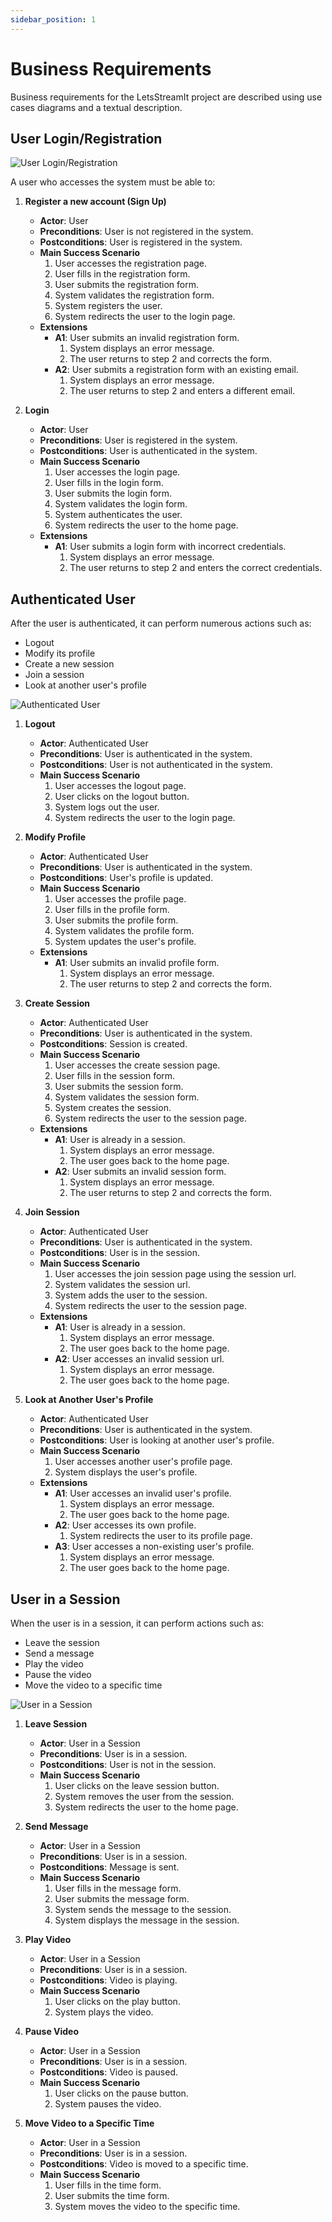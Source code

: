 ```yaml
---
sidebar_position: 1
---
```


# Business Requirements

Business requirements for the LetsStreamIt project are described using use cases diagrams and a textual description.

## User Login/Registration

![User Login/Registration](/img/analysis/business-requirements/login-registration.svg)

A user who accesses the system must be able to:

1. **Register a new account (Sign Up)**

   - **Actor**: User
   - **Preconditions**: User is not registered in the system.
   - **Postconditions**: User is registered in the system.
   - **Main Success Scenario**
     1. User accesses the registration page.
     2. User fills in the registration form.
     3. User submits the registration form.
     4. System validates the registration form.
     5. System registers the user.
     6. System redirects the user to the login page.
   - **Extensions**
     - **A1**: User submits an invalid registration form.
       1. System displays an error message.
       2. The user returns to step 2 and corrects the form.
     - **A2**: User submits a registration form with an existing email.
       1. System displays an error message.
       2. The user returns to step 2 and enters a different email.

2. **Login**
   - **Actor**: User
   - **Preconditions**: User is registered in the system.
   - **Postconditions**: User is authenticated in the system.
   - **Main Success Scenario**
     1. User accesses the login page.
     2. User fills in the login form.
     3. User submits the login form.
     4. System validates the login form.
     5. System authenticates the user.
     6. System redirects the user to the home page.
   - **Extensions**
     - **A1**: User submits a login form with incorrect credentials.
       1. System displays an error message.
       2. The user returns to step 2 and enters the correct credentials.

## Authenticated User

After the user is authenticated, it can perform numerous actions such as:

- Logout
- Modify its profile
- Create a new session
- Join a session
- Look at another user's profile

![Authenticated User](/img/analysis/business-requirements/authenticated-user.svg)

1. **Logout**

   - **Actor**: Authenticated User
   - **Preconditions**: User is authenticated in the system.
   - **Postconditions**: User is not authenticated in the system.
   - **Main Success Scenario**
     1. User accesses the logout page.
     2. User clicks on the logout button.
     3. System logs out the user.
     4. System redirects the user to the login page.

2. **Modify Profile**

   - **Actor**: Authenticated User
   - **Preconditions**: User is authenticated in the system.
   - **Postconditions**: User's profile is updated.
   - **Main Success Scenario**
     1. User accesses the profile page.
     2. User fills in the profile form.
     3. User submits the profile form.
     4. System validates the profile form.
     5. System updates the user's profile.
   - **Extensions**
     - **A1**: User submits an invalid profile form.
       1. System displays an error message.
       2. The user returns to step 2 and corrects the form.

3. **Create Session**

   - **Actor**: Authenticated User
   - **Preconditions**: User is authenticated in the system.
   - **Postconditions**: Session is created.
   - **Main Success Scenario**
     1. User accesses the create session page.
     2. User fills in the session form.
     3. User submits the session form.
     4. System validates the session form.
     5. System creates the session.
     6. System redirects the user to the session page.
   - **Extensions**
     - **A1**: User is already in a session.
       1. System displays an error message.
       2. The user goes back to the home page.
     - **A2**: User submits an invalid session form.
       1. System displays an error message.
       2. The user returns to step 2 and corrects the form.

4. **Join Session**

   - **Actor**: Authenticated User
   - **Preconditions**: User is authenticated in the system.
   - **Postconditions**: User is in the session.
   - **Main Success Scenario**
     1. User accesses the join session page using the session url.
     2. System validates the session url.
     3. System adds the user to the session.
     4. System redirects the user to the session page.
   - **Extensions**
     - **A1**: User is already in a session.
       1. System displays an error message.
       2. The user goes back to the home page.
     - **A2**: User accesses an invalid session url.
       1. System displays an error message.
       2. The user goes back to the home page.

5. **Look at Another User's Profile**
   - **Actor**: Authenticated User
   - **Preconditions**: User is authenticated in the system.
   - **Postconditions**: User is looking at another user's profile.
   - **Main Success Scenario**
     1. User accesses another user's profile page.
     2. System displays the user's profile.
   - **Extensions**
     - **A1**: User accesses an invalid user's profile.
       1. System displays an error message.
       2. The user goes back to the home page.
     - **A2**: User accesses its own profile.
       1. System redirects the user to its profile page.
     - **A3**: User accesses a non-existing user's profile.
       1. System displays an error message.
       2. The user goes back to the home page.

## User in a Session

When the user is in a session, it can perform actions such as:

- Leave the session
- Send a message
- Play the video
- Pause the video
- Move the video to a specific time

![User in a Session](/img/analysis/business-requirements/user-session.svg)

1. **Leave Session**

   - **Actor**: User in a Session
   - **Preconditions**: User is in a session.
   - **Postconditions**: User is not in the session.
   - **Main Success Scenario**
     1. User clicks on the leave session button.
     2. System removes the user from the session.
     3. System redirects the user to the home page.

2. **Send Message**

   - **Actor**: User in a Session
   - **Preconditions**: User is in a session.
   - **Postconditions**: Message is sent.
   - **Main Success Scenario**
     1. User fills in the message form.
     2. User submits the message form.
     3. System sends the message to the session.
     4. System displays the message in the session.

3. **Play Video**

   - **Actor**: User in a Session
   - **Preconditions**: User is in a session.
   - **Postconditions**: Video is playing.
   - **Main Success Scenario**
     1. User clicks on the play button.
     2. System plays the video.

4. **Pause Video**

   - **Actor**: User in a Session
   - **Preconditions**: User is in a session.
   - **Postconditions**: Video is paused.
   - **Main Success Scenario**
     1. User clicks on the pause button.
     2. System pauses the video.

5. **Move Video to a Specific Time**
   - **Actor**: User in a Session
   - **Preconditions**: User is in a session.
   - **Postconditions**: Video is moved to a specific time.
   - **Main Success Scenario**
     1. User fills in the time form.
     2. User submits the time form.
     3. System moves the video to the specific time.
